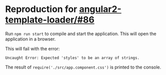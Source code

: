 # Reproduction for [angular2-template-loader/#86](https://github.com/TheLarkInn/angular2-template-loader/issues/86)

Run `npm run start` to compile and start the application. This will open the application in a browser.

This will fail with the error:

```
Uncaught Error: Expected 'styles' to be an array of strings.
```

The result of `require('./src/app.component.css')` is printed to the console.
